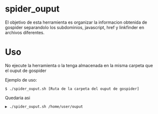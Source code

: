 # spider_ouput

El objetivo de esta herramienta es organizar la informacion obtenida de gospider separandolo los subdominios, javascript, href y linkfinder en archivos diferentes.

# Uso

No ejecute la herramienta o la tenga almacenada en la misma carpeta que el ouput de gospider 

Ejemplo de uso:

```
$ ./spider_ouput.sh [Ruta de la carpeta del ouput de gospider]

```
Quedaria asi

```
▶ ./spider_ouput.sh /home/user/ouput 
```
